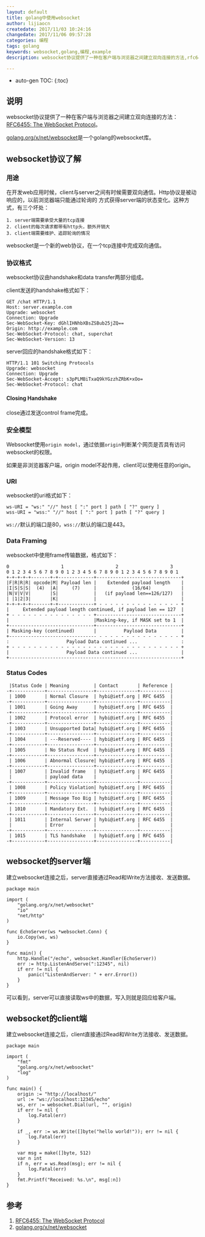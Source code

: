 ```yaml
---
layout: default
title: golang中使用websocket
author: lijiaocn
createdate: 2017/11/03 10:24:16
changedate: 2017/11/06 09:57:28
categories: 编程
tags: golang
keywords: websocket,golang,编程,example
description: websocket协议提供了一种在客户端与浏览器之间建立双向连接的方法,rfc6455

---
```


* auto-gen TOC:
{:toc}

## 说明

websocket协议提供了一种在客户端与浏览器之间建立双向连接的方法：[RFC6455:  The WebSocket Protocol][1]。

[golang.org/x/net/websocket][2]是一个golang的websocket库。

## websocket协议了解

### 用途

在开发web应用时候，client与server之间有时候需要双向通信。Http协议是被动响应的，以前浏览器端只能通过轮询的
方式获得server端的状态变化。这种方式，有三个坏处：

	1. server端需要承受大量的tcp连接
	2. client的每次请求都带有http头，额外开销大
	3. client端需要维护、追踪轮询的情况

websocket是一个新的web协议，在一个tcp连接中完成双向通信。

### 协议格式

websocket协议由handshake和data transfer两部分组成。

client发送的handshake格式如下：

	GET /chat HTTP/1.1
	Host: server.example.com
	Upgrade: websocket
	Connection: Upgrade
	Sec-WebSocket-Key: dGhlIHNhbXBsZSBub25jZQ==
	Origin: http://example.com
	Sec-WebSocket-Protocol: chat, superchat
	Sec-WebSocket-Version: 13

server回应的handshake格式如下：

	HTTP/1.1 101 Switching Protocols
	Upgrade: websocket
	Connection: Upgrade
	Sec-WebSocket-Accept: s3pPLMBiTxaQ9kYGzzhZRbK+xOo=
	Sec-WebSocket-Protocol: chat

#### Closing Handshake

close通过发送control frame完成。

### 安全模型

Websocket使用`origin model`，通过依据`origin`判断某个网页是否具有访问websocket的权限。

如果是非浏览器客户端，origin model不起作用，client可以使用任意的origin。

### URI

websocket的uri格式如下：

	ws-URI = "ws:" "//" host [ ":" port ] path [ "?" query ]
	wss-URI = "wss:" "//" host [ ":" port ] path [ "?" query ]

`ws://`默认的端口是80，`wss://`默认的端口是443。

### Data Framing

websocket中使用frame传输数据，格式如下：

	0                   1                   2                   3
	0 1 2 3 4 5 6 7 8 9 0 1 2 3 4 5 6 7 8 9 0 1 2 3 4 5 6 7 8 9 0 1
	+-+-+-+-+-------+-+-------------+-------------------------------+
	|F|R|R|R| opcode|M| Payload len |    Extended payload length    |
	|I|S|S|S|  (4)  |A|     (7)     |             (16/64)           |
	|N|V|V|V|       |S|             |   (if payload len==126/127)   |
	| |1|2|3|       |K|             |                               |
	+-+-+-+-+-------+-+-------------+ - - - - - - - - - - - - - - - +
	|     Extended payload length continued, if payload len == 127  |
	+ - - - - - - - - - - - - - - - +-------------------------------+
	|                               |Masking-key, if MASK set to 1  |
	+-------------------------------+-------------------------------+
	| Masking-key (continued)       |          Payload Data         |
	+-------------------------------- - - - - - - - - - - - - - - - +
	:                     Payload Data continued ...                :
	+ - - - - - - - - - - - - - - - - - - - - - - - - - - - - - - - +
	|                     Payload Data continued ...                |
	+---------------------------------------------------------------+

### Status Codes

	 |Status Code | Meaning         | Contact       | Reference |
	-+------------+-----------------+---------------+-----------|
	 | 1000       | Normal Closure  | hybi@ietf.org | RFC 6455  |
	-+------------+-----------------+---------------+-----------|
	 | 1001       | Going Away      | hybi@ietf.org | RFC 6455  |
	-+------------+-----------------+---------------+-----------|
	 | 1002       | Protocol error  | hybi@ietf.org | RFC 6455  |
	-+------------+-----------------+---------------+-----------|
	 | 1003       | Unsupported Data| hybi@ietf.org | RFC 6455  |
	-+------------+-----------------+---------------+-----------|
	 | 1004       | ---Reserved---- | hybi@ietf.org | RFC 6455  |
	-+------------+-----------------+---------------+-----------|
	 | 1005       | No Status Rcvd  | hybi@ietf.org | RFC 6455  |
	-+------------+-----------------+---------------+-----------|
	 | 1006       | Abnormal Closure| hybi@ietf.org | RFC 6455  |
	-+------------+-----------------+---------------+-----------|
	 | 1007       | Invalid frame   | hybi@ietf.org | RFC 6455  |
	 |            | payload data    |               |           |
	-+------------+-----------------+---------------+-----------|
	 | 1008       | Policy Violation| hybi@ietf.org | RFC 6455  |
	-+------------+-----------------+---------------+-----------|
	 | 1009       | Message Too Big | hybi@ietf.org | RFC 6455  |
	-+------------+-----------------+---------------+-----------|
	 | 1010       | Mandatory Ext.  | hybi@ietf.org | RFC 6455  |
	-+------------+-----------------+---------------+-----------|
	 | 1011       | Internal Server | hybi@ietf.org | RFC 6455  |
	 |            | Error           |               |           |
	-+------------+-----------------+---------------+-----------|
	 | 1015       | TLS handshake   | hybi@ietf.org | RFC 6455  |
	-+------------+-----------------+---------------+-----------|

## websocket的server端

建立websocket连接之后，server直接通过Read和Write方法接收、发送数据。

	package main
	
	import (
		"golang.org/x/net/websocket"
		"io"
		"net/http"
	)

	func EchoServer(ws *websocket.Conn) {
		io.Copy(ws, ws)
	}
	
	func main() {
		http.Handle("/echo", websocket.Handler(EchoServer))
		err := http.ListenAndServe(":12345", nil)
		if err != nil {
			panic("ListenAndServer: " + err.Error())
		}
	}

可以看到，server可以直接读取ws中的数据，写入则就是回应给客户端。

## websocket的client端

建立websocket连接之后，client直接通过Read和Write方法接收、发送数据。

	package main
	
	import (
		"fmt"
		"golang.org/x/net/websocket"
		"log"
	)
	
	func main() {
		origin := "http://localhost/"
		url := "ws://localhost:12345/echo"
		ws, err := websocket.Dial(url, "", origin)
		if err != nil {
			log.Fatal(err)
		}
		
		if _, err := ws.Write([]byte("hello world!")); err != nil {
			log.Fatal(err)
		}
		
		var msg = make([]byte, 512)
		var n int
		if n, err = ws.Read(msg); err != nil {
			log.Fatal(err)
		}
		fmt.Printf("Received: %s.\n", msg[:n])
	}

## 参考

1. [RFC6455:  The WebSocket Protocol][1]
2. [golang.org/x/net/websocket][2]

[1]: https://tools.ietf.org/html/rfc6455  "websocket rfc6455" 
[2]: https://godoc.org/golang.org/x/net/websocket  "golang.org/x/net/websocket" 
